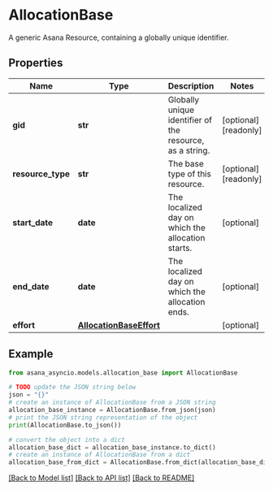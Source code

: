 # AllocationBase

A generic Asana Resource, containing a globally unique identifier.

## Properties

Name | Type | Description | Notes
------------ | ------------- | ------------- | -------------
**gid** | **str** | Globally unique identifier of the resource, as a string. | [optional] [readonly] 
**resource_type** | **str** | The base type of this resource. | [optional] [readonly] 
**start_date** | **date** | The localized day on which the allocation starts. | [optional] 
**end_date** | **date** | The localized day on which the allocation ends. | [optional] 
**effort** | [**AllocationBaseEffort**](AllocationBaseEffort.md) |  | [optional] 

## Example

```python
from asana_asyncio.models.allocation_base import AllocationBase

# TODO update the JSON string below
json = "{}"
# create an instance of AllocationBase from a JSON string
allocation_base_instance = AllocationBase.from_json(json)
# print the JSON string representation of the object
print(AllocationBase.to_json())

# convert the object into a dict
allocation_base_dict = allocation_base_instance.to_dict()
# create an instance of AllocationBase from a dict
allocation_base_from_dict = AllocationBase.from_dict(allocation_base_dict)
```
[[Back to Model list]](../README.md#documentation-for-models) [[Back to API list]](../README.md#documentation-for-api-endpoints) [[Back to README]](../README.md)


